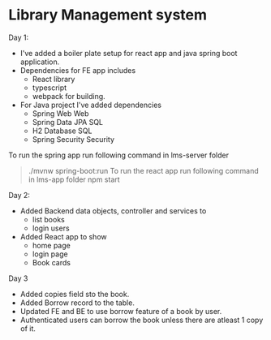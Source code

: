 # Library Management system


Day 1:
- I've added a boiler plate setup for react app and java spring boot application.
- Dependencies for FE app includes
  - React library
  - typescript
  - webpack for building.
- For Java project I've added dependencies
  - Spring Web Web
  - Spring Data JPA SQL
  - H2 Database SQL
  - Spring Security Security


To run the spring app run following command in lms-server folder
> ./mvnw spring-boot:run
To run the react app run following command in lms-app folder
> npm start

Day 2:
- Added Backend data objects, controller and services to
  - list books
  - login users
- Added React app to show
  - home page
  - login page
  - Book cards

Day 3
- Added copies field sto the book.
- Added Borrow record to the table.
- Updated FE and BE to use borrow feature of a book by user.
- Authenticated users can borrow the book unless there are atleast 1 copy of it.